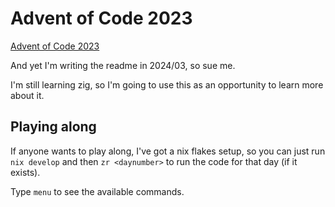 # Advent of Code 2023

[Advent of Code 2023](https://adventofcode.com/2023)

And yet I'm writing the readme in 2024/03, so sue me.

I'm still learning zig, so I'm going to use this as an opportunity to learn more about it.

## Playing along

If anyone wants to play along, I've got a nix flakes setup, so you can just run `nix develop` and then `zr <daynumber>` to run the code for that day (if it exists).

Type `menu` to see the available commands.
